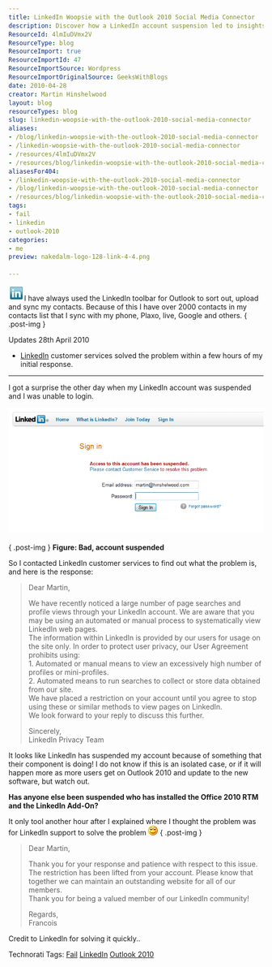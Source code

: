 ```yaml
---
title: LinkedIn Woopsie with the Outlook 2010 Social Media Connector
description: Discover how a LinkedIn account suspension led to insights on the Outlook 2010 Social Media Connector. Learn from my experience and avoid pitfalls!
ResourceId: 4lmIuDVmx2V
ResourceType: blog
ResourceImport: true
ResourceImportId: 47
ResourceImportSource: Wordpress
ResourceImportOriginalSource: GeeksWithBlogs
date: 2010-04-28
creator: Martin Hinshelwood
layout: blog
resourceTypes: blog
slug: linkedin-woopsie-with-the-outlook-2010-social-media-connector
aliases:
- /blog/linkedin-woopsie-with-the-outlook-2010-social-media-connector
- /linkedin-woopsie-with-the-outlook-2010-social-media-connector
- /resources/4lmIuDVmx2V
- /resources/blog/linkedin-woopsie-with-the-outlook-2010-social-media-connector
aliasesFor404:
- /linkedin-woopsie-with-the-outlook-2010-social-media-connector
- /blog/linkedin-woopsie-with-the-outlook-2010-social-media-connector
- /resources/blog/linkedin-woopsie-with-the-outlook-2010-social-media-connector
tags:
- fail
- linkedin
- outlook-2010
categories:
- me
preview: nakedalm-logo-128-link-4-4.png

---
```

![linkedin-logo](images/LinkedInAccountSuspended_F8E0-linkedin-logo_-2-2.jpg)I have always used the LinkedIn toolbar for Outlook to sort out, upload and sync my contacts. Because of this I have over 2000 contacts in my contacts list that I sync with my phone, Plaxo, live, Google and others.
{ .post-img }

Updates 28th April 2010

- [LinkedIn](http://linkedin.com) customer services solved the problem within a few hours of my initial response.

---

I got a surprise the other day when my LinkedIn account was suspended and I was unable to login.

![image[4]](images/LinkedInAccountSuspended_F8E0-image4_-1-1.png)   
{ .post-img }
**Figure: Bad, account suspended**

So I contacted LinkedIn customer services to find out what the problem is, and here is the response:

> Dear Martin,
>
> We have recently noticed a large number of page searches and profile views through your LinkedIn account. We are aware that you may be using an automated or manual process to systematically view LinkedIn web pages.  
> The information within LinkedIn is provided by our users for usage on the site only. In order to protect user privacy, our User Agreement prohibits using:  
> 1\. Automated or manual means to view an excessively high number of profiles or mini-profiles.  
> 2\. Automated means to run searches to collect or store data obtained from our site.  
> We have placed a restriction on your account until you agree to stop using these or similar methods to view pages on LinkedIn.  
> We look forward to your reply to discuss this further.
>
> Sincerely,  
> LinkedIn Privacy Team

It looks like LinkedIn has suspended my account because of something that their component is doing! I do not know if this is an isolated case, or if it will happen more as more users get on Outlook 2010 and update to the new software, but watch out.

**Has anyone else been suspended who has installed the Office 2010 RTM and the LinkedIn Add-On?**

It only tool another hour after I explained where I thought the problem was for LinkedIn support to solve the problem ![Smile](images/LinkedInAccountSuspended_F8E0-wlEmoticon-smile_2-3-3.png)
{ .post-img }

> Dear Martin,
>
> Thank you for your response and patience with respect to this issue.  
> The restriction has been lifted from your account. Please know that together we can maintain an outstanding website for all of our members.  
> Thank you for being a valued member of our LinkedIn community!
>
> Regards,  
> Francois

Credit to LinkedIn for solving it quickly..

Technorati Tags: [Fail](http://technorati.com/tags/Fail) [LinkedIn](http://technorati.com/tags/LinkedIn) [Outlook 2010](http://technorati.com/tags/Outlook+2010)
